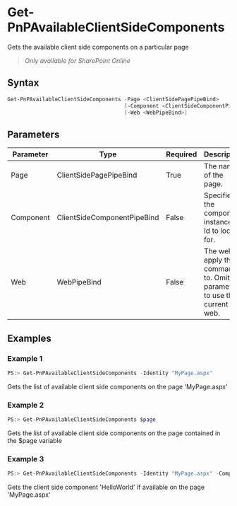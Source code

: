 # Get-PnPAvailableClientSideComponents
Gets the available client side components on a particular page
>*Only available for SharePoint Online*
## Syntax
```powershell
Get-PnPAvailableClientSideComponents -Page <ClientSidePagePipeBind>
                                     [-Component <ClientSideComponentPipeBind>]
                                     [-Web <WebPipeBind>]
```


## Parameters
Parameter|Type|Required|Description
---------|----|--------|-----------
|Page|ClientSidePagePipeBind|True|The name of the page.|
|Component|ClientSideComponentPipeBind|False|Specifies the component instance or Id to look for.|
|Web|WebPipeBind|False|The web to apply the command to. Omit this parameter to use the current web.|
## Examples

### Example 1
```powershell
PS:> Get-PnPAvailableClientSideComponents -Identity "MyPage.aspx"
```
Gets the list of available client side components on the page 'MyPage.aspx'

### Example 2
```powershell
PS:> Get-PnPAvailableClientSideComponents $page
```
Gets the list of available client side components on the page contained in the $page variable

### Example 3
```powershell
PS:> Get-PnPAvailableClientSideComponents -Identity "MyPage.aspx" -ComponentName "HelloWorld"
```
Gets the client side component 'HelloWorld' if available on the page 'MyPage.aspx'

